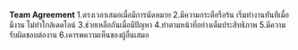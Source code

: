 **Team Agreement**
1.ตรงเวลาเสมอเมื่อมีการนัดหมาย 
2.มีความกระตือรือร้น เริ่มทำงานทันทีเมื่อมีงาน ไม่ทำใกล้เดดไลน์ 
3.ช่วยเหลือกันเมื่อมีปัญหา
4.ทำตามหน้าที่อย่างเต็มประสิทธิภาพ
5.มีความรับผิดชอบต่องาน
6.เคารพความเห็นของผู้อื่นเสมอ
